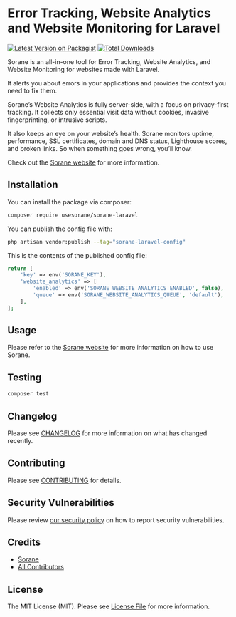 # Error Tracking, Website Analytics and Website Monitoring for Laravel

[![Latest Version on Packagist](https://img.shields.io/packagist/v/usesorane/sorane-laravel.svg?style=flat-square)](https://packagist.org/packages/usesorane/sorane-laravel)
[![Total Downloads](https://img.shields.io/packagist/dt/usesorane/sorane-laravel.svg?style=flat-square)](https://packagist.org/packages/usesorane/sorane-laravel)

[//]: # ([![GitHub Tests Action Status]&#40;https://img.shields.io/github/actions/workflow/status/usesorane/sorane-laravel/run-tests.yml?branch=main&label=tests&style=flat-square&#41;]&#40;https://github.com/usesorane/sorane-laravel/actions?query=workflow%3Arun-tests+branch%3Amain&#41;)
[//]: # ([![GitHub Code Style Action Status]&#40;https://img.shields.io/github/actions/workflow/status/usesorane/sorane-laravel/fix-php-code-style-issues.yml?branch=main&label=code%20style&style=flat-square&#41;]&#40;https://github.com/usesorane/sorane-laravel/actions?query=workflow%3A"Fix+PHP+code+style+issues"+branch%3Amain&#41;)

Sorane is an all-in-one tool for Error Tracking, Website Analytics, and Website Monitoring for websites made with Laravel.

It alerts you about errors in your applications and provides the context you need to fix them.

Sorane’s Website Analytics is fully server-side, with a focus on privacy-first tracking.
It collects only essential visit data without cookies, invasive fingerprinting, or intrusive scripts.

It also keeps an eye on your website’s health. Sorane monitors uptime, performance, SSL certificates, domain and DNS status, Lighthouse scores, and broken links. So when something goes wrong, you’ll know.

Check out the [Sorane website](https://sorane.io) for more information.

## Installation

You can install the package via composer:

```bash
composer require usesorane/sorane-laravel
```

You can publish the config file with:

```bash
php artisan vendor:publish --tag="sorane-laravel-config"
```

This is the contents of the published config file:

```php
return [
    'key' => env('SORANE_KEY'),
    'website_analytics' => [
        'enabled' => env('SORANE_WEBSITE_ANALYTICS_ENABLED', false),
        'queue' => env('SORANE_WEBSITE_ANALYTICS_QUEUE', 'default'),
    ],
];
```

## Usage

Please refer to the [Sorane website](https://sorane.io) for more information on how to use Sorane.

## Testing

```bash
composer test
```

## Changelog

Please see [CHANGELOG](CHANGELOG.md) for more information on what has changed recently.

## Contributing

Please see [CONTRIBUTING](CONTRIBUTING.md) for details.

## Security Vulnerabilities

Please review [our security policy](../../security/policy) on how to report security vulnerabilities.

## Credits

- [Sorane](https://github.com/usesorane)
- [All Contributors](../../contributors)

## License

The MIT License (MIT). Please see [License File](LICENSE.md) for more information.
